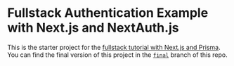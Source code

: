 # Fullstack Authentication Example with Next.js and NextAuth.js

This is the starter project for the [fullstack tutorial with Next.js and Prisma](https://vercel.com/guides/nextjs-prisma-postgres). You can find the final version of this project in the [`final`](https://github.com/prisma/blogr-nextjs-prisma/tree/final) branch of this repo.
